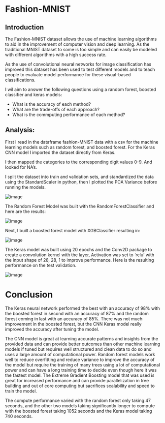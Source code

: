 # Fashion-MNIST

## Introduction

The Fashion-MNIST dataset allows the use of machine learning algorithms to aid in the improvement of computer vision and deep learning. As the traditional MNIST dataset to some is too simple and can easily be modeled with different algorithms with a high success rate. 

As the use of convolutional neural networks for image classification has improved this dataset has been used to test different models and to teach people to evaluate model performance for these visual-based classifications.

I wil aim to answer the following questions using a random forest, boosted classifier and keras models:
  - What is the accuracy of each method?
  - What are the trade-offs of each approach?
  - What is the commputing performance of each method?

## Analysis:

First I read in the dataframe fashion-MNIST data with a csv for the machine learning models such as random forest, and boosted forest. For the Keras CNN model I imported the dataset directly from Keras. 

I then mapped the categories to the corresponding digit values 0-9. And looked for NA’s.

I split the dataset into train and validation sets, and standardized the data using the StandardScaler in python, then I plotted the PCA Variance before running the models.


![image](https://user-images.githubusercontent.com/94664740/227399141-9730e325-8c0b-4a1a-be1c-32023d8e56b7.png)


The Random Forest Model was built with the RandomForestClassifier and here are the results:

![image](https://user-images.githubusercontent.com/94664740/227399177-98c686da-b37d-4e29-a9aa-d14f47d33647.png)


Next, I built a boosted forest model with XGBClassifier resulting in:

![image](https://user-images.githubusercontent.com/94664740/227399212-6f2487d5-51aa-46b0-be8e-e157c01e1efd.png)


The Keras model was built using 20 epochs and the Conv2D package to create a convolution kernel with the layer, Activation was set to ‘relu’ with the input shape of 28, 28, 1 to improve performance. Here is the resulting performance on the test validation.

![image](https://user-images.githubusercontent.com/94664740/227399259-4419c39f-7adf-469a-b9ad-5aca6c66f7d1.png)


# Conclusion

The Keras neural network performed the best with an accuracy of 98% with the boosted forest in second with an accuracy of 87% and the random forest coming in last with an accuracy of 85%. There was not much improvement in the boosted forest, but the CNN Keras model really improved the accuracy after tuning the model.

The CNN model is great at learning accurate patterns and insights from the provided data and can provide better outcomes than other machine learning models if tuned but requires well structured and clean data to do so and uses a large amount of computational power. Random forest models work well to reduce overfitting and reduce variance to improve the accuracy of the model but require the training of many trees using a lot of computational power and can have a long training time to decide even though here it was the fastest model. The Extreme Gradient Boosting model that was used is great for increased performance and can provide parallelization in tree building and out of core computing but sacrifices scalability and speed to train the model.

The compute performance varied with the random forest only taking 47 seconds, and the other two models taking significantly longer to compute with the boosted forest taking 1052 seconds and the Keras model taking 740 seconds.
